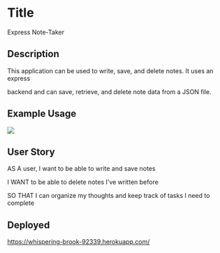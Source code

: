 # Title

Express Note-Taker

## Description

This application can be used to write, save, and delete notes. It uses an express

backend and can save, retrieve, and delete note data from a JSON file.

## Example Usage

![](./example.gif)

## User Story

AS A user, I want to be able to write and save notes

I WANT to be able to delete notes I've written before

SO THAT I can organize my thoughts and keep track of tasks I need to complete

## Deployed

https://whispering-brook-92339.herokuapp.com/
